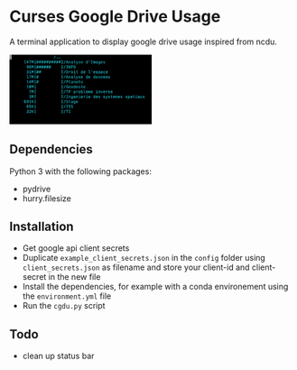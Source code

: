 # Curses Google Drive Usage

A terminal application to display google drive usage inspired from ncdu.

<img src="docs/example.png" width="50%" />

## Dependencies

Python 3 with the following packages:

*   pydrive
*   hurry.filesize

## Installation

*   Get google api client secrets
*   Duplicate `example_client_secrets.json` in the `config` folder using `client_secrets.json` as filename and store your client-id and client-secret in the new file
*   Install the dependencies, for example with a conda environement using the `environment.yml` file
*   Run the `cgdu.py` script

## Todo

*   clean up status bar
